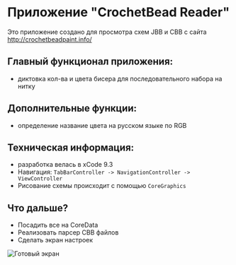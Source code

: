 # Приложение "CrochetBead Reader"

Это приложение создано для просмотра схем JBB и CBB с сайта http://crochetbeadpaint.info/

## Главный функционал приложения:
- диктовка кол-ва и цвета бисера для последовательного набора на нитку

## Дополнительные функции:
- определение название цвета на русском языке по RGB

## Техническая информация:
- разработка велась в xCode 9.3
- Навигация: `TabBarController -> NavigationController -> ViewController`
- Рисование схемы происходит с помощью `CoreGraphics`

## Что дальше?
- Посадить все на CoreData
- Реализовать парсер CBB файлов
- Сделать экран настроек

![Готовый экран](https://github.com/alexfilimon/JBBapp/tree/master/images/screen1.png)
